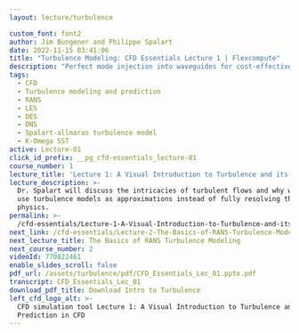 ```yaml
---
layout: lecture/turbulence

custom_font: font2
author: Jim Bungener and Philippe Spalart
date: 2022-11-15 03:41:06
title: "Turbulence Modeling: CFD Essentials Lecture 1 | Flexcompute"
description: "Perfect mode injection into waveguides for cost-effective, clean simulations."
tags:
  - CFD
  - Turbulence modeling and prediction
  - RANS
  - LES
  - DES
  - DNS
  - Spalart-allmaras turbulence model
  - K-Omega SST
active: Lecture-01
click_id_prefix: __pg_cfd-essentials_lecture-01
course_number: 1
lecture_title: 'Lecture 1: A Visual Introduction to Turbulence and its Prediction in CFD'
lecture_description: >-
  Dr. Spalart will discuss the intricacies of turbulent flows and why we should
  use turbulence models as approximations instead of fully resolving the flow
  physics.
permalink: >-
  /cfd-essentials/Lecture-1-A-Visual-Introduction-to-Turbulence-and-its-Prediction-in-CFD/
next_link: /cfd-essentials/Lecture-2-The-Basics-of-RANS-Turbulence-Modeling/
next_lecture_title: The Basics of RANS Turbulence Modeling
next_course_number: 2
videoId: 770822461
enable_slides_scroll: false
pdf_url: /assets/turbulence/pdf/CFD_Essentials_Lec_01.pptx.pdf
transcript: CFD_Essentials_Lec_01
download_pdf_title: Download Intro to Turbulence
left_cfd_logo_alt: >-
  CFD simulation tool Lecture 1: A Visual Introduction to Turbulence and its
  Prediction in CFD
---
```

